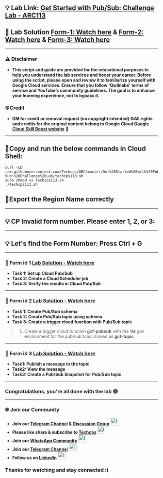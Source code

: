 
## 💡 Lab Link: [Get Started with Pub/Sub: Challenge Lab - ARC113](https://www.cloudskillsboost.google/focuses/105165?parent=catalog)

## 🚀 Lab Solution [Form-1: Watch here](https://youtu.be/L8-Qig50l1c) & [Form-2: Watch here](https://youtu.be/VEUy7nXeWmc) & [Form-3: Watch here](https://youtu.be/gMssL1guhb4)

---

### ⚠️ Disclaimer
- **This script and guide are provided for  the educational purposes to help you understand the lab services and boost your career. Before using the script, please open and review it to familiarize yourself with Google Cloud services. Ensure that you follow 'Qwiklabs' terms of service and YouTube’s community guidelines. The goal is to enhance your learning experience, not to bypass it.**

### ©Credit
- **DM for credit or removal request (no copyright intended) ©All rights and credits for the original content belong to Google Cloud [Google Cloud Skill Boost website](https://www.cloudskillsboost.google/)** 🙏

---

## 🚨Copy and run the below commands in Cloud Shell:

```
curl -LO raw.githubusercontent.com/Techcps/ARC/master/Get%20Started%20with%20Pub-Sub:%20Challenge%20Lab/techcps113.sh
sudo chmod +x techcps113.sh
./techcps113.sh
```

## 🚨Export the Region Name correctly

---

## 💡 CP Invalid form number. Please enter 1, 2, or 3: 

---

## 💡 Let's find the Form Number: Press Ctrl + G

---

### 🚀 Form id 1 [Lab Solution - Watch here](https://youtu.be/L8-Qig50l1c)

- **Task 1: Set up Cloud Pub/Sub**
- **Task 2: Create a Cloud Scheduler job**
- **Task 3: Verify the results in Cloud Pub/Sub**

---

### 🚀 Form id 2 [Lab Solution - Watch here](https://youtu.be/VEUy7nXeWmc)

- **Task 1: Create Pub/Sub schema**
- **Task 2: Create Pub/Sub topic using schema**
- **Task 3: Create a trigger cloud function with Pub/Sub topic**

> 1. Create a trigger cloud function **gcf-pubsub** with the **1st** gen environment for the pub/sub topic named as **gcf-topic**

---

### 🚀 Form id 3 [Lab Solution - Watch here](https://youtu.be/gMssL1guhb4)

- **Task1: Publish a message to the topic**
- **Task2: View the message**
- **Task3: Create a Pub/Sub Snapshot for Pub/Sub topic**

---
### Congratulations, you're all done with the lab 😄
---

### 🌐 Join our Community

- **Join our [Telegram Channel](https://t.me/Techcps) & [Discussion Group](https://t.me/Techcpschat)** <img src="https://github.com/user-attachments/assets/a4a4b767-151c-461d-bca1-da6d4c0cd68a" alt="icon" width="25" height="25">
- **Please like share & subscribe to [Techcps](https://www.youtube.com/@techcps)** <img src="https://github.com/user-attachments/assets/6ee41001-c795-467c-8d96-06b56c246b9c" alt="icon" width="25" height="25">
- **Join our [WhatsApp Community](https://whatsapp.com/channel/0029Va9nne147XeIFkXYv71A)** <img src="https://github.com/user-attachments/assets/aa10b8b2-5424-40bc-8911-7969f29f6dae" alt="icon" width="25" height="25">
- **Join our [Telegram Channel](https://t.me/Techcps)** <img src="https://github.com/user-attachments/assets/a4a4b767-151c-461d-bca1-da6d4c0cd68a" alt="icon" width="25" height="25">
- **Follow us on [LinkedIn](https://www.linkedin.com/company/techcps/)** <img src="https://github.com/user-attachments/assets/b9da471b-2f46-4d39-bea9-acdb3b3a23b0" alt="icon" width="25" height="25">

### Thanks for watching and stay connected :)
